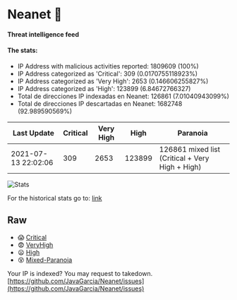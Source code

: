 # Neanet :hocho:
#### Threat intelligence feed
#### The stats:

- IP Address with malicious activities reported: 1809609 (100%)
- IP Address categorized as 'Critical':  309 (0.0170755118923%)
- IP Address categorized as 'Very High':  2653 (0.146606255827%)
- IP Address categorized as 'High':  123899 (6.84672766327)
- Total de direcciones IP indexadas en Neanet:  126861 (7.01040943099%)
- Total de direcciones IP descartadas en Neanet:  1682748 (92.989590569%)

| Last Update | Critical | Very High | High | Paranoia |
| --- | --- | --- | --- | --- |
| 2021-07-13 22:02:06 | 309 | 2653 | 123899 | 126861 mixed list (Critical + Very High + High)|

![Stats](https://docs.google.com/spreadsheets/d/e/2PACX-1vSnaNMIXVabIpDJjufMlzH7poXnshF3mgd8Is1g9ytUEzVsP5my4Trn8f-xkoLLQ38xpL3HtmUexLo6/pubchart?oid=501124687&format=image)

For the historical stats go to: [link](/stats.csv)
## Raw
- :scream: [Critical](https://raw.githubusercontent.com/JavaGarcia/Neanet/master/blacklists/neanet_critical.txt)
- :fearful: [VeryHigh](https://raw.githubusercontent.com/JavaGarcia/Neanet/master/blacklists/neanet_veryHigh.txtt)
- :frowning: [High](https://raw.githubusercontent.com/JavaGarcia/Neanet/master/blacklists/neanet_high.txt)
- :dizzy_face: [Mixed-Paranoia](https://raw.githubusercontent.com/JavaGarcia/Neanet/master/blacklists/neanet_all.txt)


Your IP is indexed? You may request to takedown. [https://github.com/JavaGarcia/Neanet/issues](https://github.com/JavaGarcia/Neanet/issues)










































































































































































































































































































































































































































































































































































































































































































































































































































































































































































































































































































































































































































































































































































































































































































































































































































































































































































































































































































































































































































































































































































































































































































































































































































































































































































































































































































































































































































































































































































































































































































































































































































































































































































































































































































































































































































































































































































































































































































































































































































































































































































































































































































































































































































































































































































































































































































































































































































































































































































































































































































































































































































































































































































































































































































































































































































































































































































































































































































































































































































































































































































































































































































































































































































































































































































































































































































































































































































































































































































































































































































































































































































































































































































































































































































































































































































































































































































